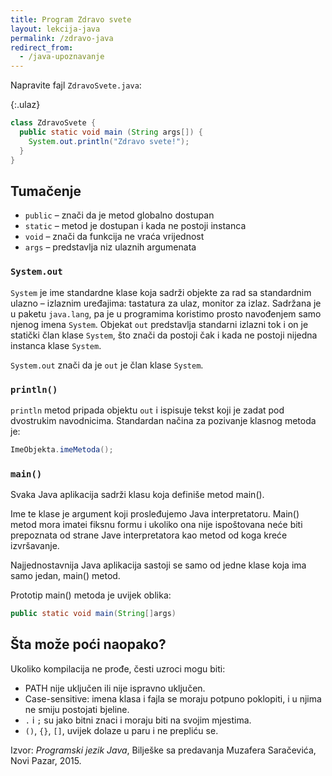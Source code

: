 ```yaml
---
title: Program Zdravo svete
layout: lekcija-java
permalink: /zdravo-java
redirect_from:
  - /java-upoznavanje
---
```


Napravite fajl `ZdravoSvete.java`:

{:.ulaz}
```java
class ZdravoSvete {
  public static void main (String args[]) {
    System.out.println("Zdravo svete!");
  }
}
```

## Tumačenje

- `public` – znači da je metod globalno dostupan
- `static` – metod je dostupan i kada ne postoji instanca
- `void` – znači da funkcija ne vraća vrijednost
- `args` – predstavlja niz ulaznih argumenata

### `System.out`

`System` je ime standardne klase koja sadrži objekte za rad sa standardnim ulazno – izlaznim uređajima: tastatura za ulaz, monitor za izlaz. Sadržana je u paketu `java.lang`, pa je u programima koristimo prosto navođenjem samo njenog imena `System`. Objekat `out` predstavlja standarni izlazni tok i on je statički član klase `System`, što znači da postoji čak i kada ne postoji nijedna instanca klase `System`.

`System.out` znači da je `out` je član klase `System`.

### `println()`

`println` metod pripada objektu `out` i ispisuje tekst koji je zadat pod dvostrukim navodnicima. Standardan načina za pozivanje klasnog metoda je:

```java
ImeObjekta.imeMetoda();
```

### `main()`

Svaka Java aplikacija sadrži klasu koja definiše metod main().

Ime te klase je argument koji prosleđujemo Java interpretatoru. Main() metod mora imatei fiksnu formu i ukoliko ona nije ispoštovana neće biti prepoznata od strane Jave interpretatora kao metod od koga kreće izvršavanje.

Najjednostavnija Java aplikacija sastoji se samo od jedne klase koja ima samo jedan, main() metod.

Prototip main() metoda je uvijek oblika:

```java
public static void main(String[]args)
```

## Šta može poći naopako?

Ukoliko kompilacija ne prođe, česti uzroci mogu biti:

- PATH nije uključen ili nije ispravno uključen.
- Case-sensitive: imena klasa i fajla se moraju potpuno poklopiti, i u njima ne smiju postojati bjeline.
- `.` i `;` su jako bitni znaci i moraju biti na svojim mjestima.
- `()`, `{}`, `[]`, uvijek dolaze u paru i ne prepliću se.


Izvor: *Programski jezik Java*, Bilješke sa predavanja Muzafera Saračevića, Novi Pazar, 2015.
